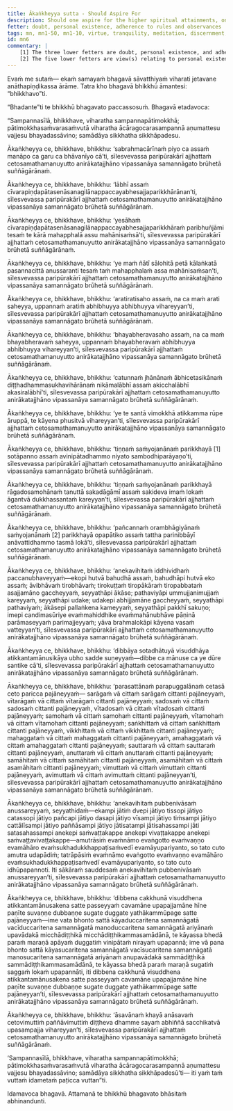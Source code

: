 ```yaml
---
title: Ākaṅkheyya sutta - Should Aspire For
description: Should one aspire for the higher spiritual attainments, one should practice fully in virtue, be devoted to tranquility of mind, not neglect meditation, endowed with discernment, and practice in an empty dwelling.
fetter: doubt, personal existence, adherence to rules and observances
tags: mn, mn1-50, mn1-10, virtue, tranquility, meditation, discernment, empty dwelling, spiritual attainments, jhānas, stream-enterer, non-returner, psychic abilities, divine ear, mind-reading, past lives, divine eye, defilements, liberation
id: mn6
commentary: |
    [1] The three lower fetters are doubt, personal existence, and adherence to rules and observances. A person who has overcome them is called a stream-enterer.
    [2] The five lower fetters are view(s) relating to personal existence, doubt, adherence to rules and observances, sensual desire, and ill-will. A person who has overcome them is called a non-returner.
---
```


Evaṁ me sutaṁ— ekaṁ samayaṁ bhagavā sāvatthiyaṁ viharati jetavane anāthapiṇḍikassa ārāme. Tatra kho bhagavā bhikkhū āmantesi: “bhikkhavo”ti.

“Bhadante”ti te bhikkhū bhagavato paccassosuṁ. Bhagavā etadavoca:

“Sampannasīlā, bhikkhave, viharatha sampannapātimokkhā; pātimokkhasaṁvarasaṁvutā viharatha ācāragocarasampannā aṇumattesu vajjesu bhayadassāvino; samādāya sikkhatha sikkhāpadesu. 

Ākaṅkheyya ce, bhikkhave, bhikkhu: ‘sabrahmacārīnaṁ piyo ca assaṁ manāpo ca garu ca bhāvanīyo cā’ti, sīlesvevassa paripūrakārī ajjhattaṁ cetosamathamanuyutto anirākatajjhāno vipassanāya samannāgato brūhetā suññāgārānaṁ. 

Ākaṅkheyya ce, bhikkhave, bhikkhu: ‘lābhī assaṁ cīvarapiṇḍapātasenāsanagilānappaccayabhesajjaparikkhārānan’ti, sīlesvevassa paripūrakārī ajjhattaṁ cetosamathamanuyutto anirākatajjhāno vipassanāya samannāgato brūhetā suññāgārānaṁ. 

Ākaṅkheyya ce, bhikkhave, bhikkhu: ‘yesāhaṁ cīvarapiṇḍapātasenāsanagilānappaccayabhesajjaparikkhāraṁ paribhuñjāmi tesaṁ te kārā mahapphalā assu mahānisaṁsā’ti, sīlesvevassa paripūrakārī ajjhattaṁ cetosamathamanuyutto anirākatajjhāno vipassanāya samannāgato brūhetā suññāgārānaṁ. 

Ākaṅkheyya ce, bhikkhave, bhikkhu: ‘ye maṁ ñātī sālohitā petā kālaṅkatā pasannacittā anussaranti tesaṁ taṁ mahapphalaṁ assa mahānisaṁsan’ti, sīlesvevassa paripūrakārī ajjhattaṁ cetosamathamanuyutto anirākatajjhāno vipassanāya samannāgato brūhetā suññāgārānaṁ. 

Ākaṅkheyya ce, bhikkhave, bhikkhu: ‘aratiratisaho assaṁ, na ca maṁ arati saheyya, uppannaṁ aratiṁ abhibhuyya abhibhuyya vihareyyan’ti, sīlesvevassa paripūrakārī ajjhattaṁ cetosamathamanuyutto anirākatajjhāno vipassanāya samannāgato brūhetā suññāgārānaṁ. 

Ākaṅkheyya ce, bhikkhave, bhikkhu: ‘bhayabheravasaho assaṁ, na ca maṁ bhayabheravaṁ saheyya, uppannaṁ bhayabheravaṁ abhibhuyya abhibhuyya vihareyyan’ti, sīlesvevassa paripūrakārī ajjhattaṁ cetosamathamanuyutto anirākatajjhāno vipassanāya samannāgato brūhetā suññāgārānaṁ. 

Ākaṅkheyya ce, bhikkhave, bhikkhu: ‘catunnaṁ jhānānaṁ ābhicetasikānaṁ diṭṭhadhammasukhavihārānaṁ nikāmalābhī assaṁ akicchalābhī akasiralābhī’ti, sīlesvevassa paripūrakārī ajjhattaṁ cetosamathamanuyutto anirākatajjhāno vipassanāya samannāgato brūhetā suññāgārānaṁ. 

Ākaṅkheyya ce, bhikkhave, bhikkhu: ‘ye te santā vimokkhā atikkamma rūpe āruppā, te kāyena phusitvā vihareyyan’ti, sīlesvevassa paripūrakārī ajjhattaṁ cetosamathamanuyutto anirākatajjhāno vipassanāya samannāgato brūhetā suññāgārānaṁ. 

Ākaṅkheyya ce, bhikkhave, bhikkhu: ‘tiṇṇaṁ saṁyojanānaṁ parikkhayā [1] sotāpanno assaṁ avinipātadhammo niyato sambodhiparāyaṇo’ti, sīlesvevassa paripūrakārī ajjhattaṁ cetosamathamanuyutto anirākatajjhāno vipassanāya samannāgato brūhetā suññāgārānaṁ. 

Ākaṅkheyya ce, bhikkhave, bhikkhu: ‘tiṇṇaṁ saṁyojanānaṁ parikkhayā rāgadosamohānaṁ tanuttā sakadāgāmī assaṁ sakideva imaṁ lokaṁ āgantvā dukkhassantaṁ kareyyan’ti, sīlesvevassa paripūrakārī ajjhattaṁ cetosamathamanuyutto anirākatajjhāno vipassanāya samannāgato brūhetā suññāgārānaṁ. 

Ākaṅkheyya ce, bhikkhave, bhikkhu: ‘pañcannaṁ orambhāgiyānaṁ saṁyojanānaṁ [2] parikkhayā opapātiko assaṁ tattha parinibbāyī anāvattidhammo tasmā lokā’ti, sīlesvevassa paripūrakārī ajjhattaṁ cetosamathamanuyutto anirākatajjhāno vipassanāya samannāgato brūhetā suññāgārānaṁ. 

Ākaṅkheyya ce, bhikkhave, bhikkhu: ‘anekavihitaṁ iddhividhaṁ paccanubhaveyyaṁ—ekopi hutvā bahudhā assaṁ, bahudhāpi hutvā eko assaṁ; āvibhāvaṁ tirobhāvaṁ; tirokuṭṭaṁ tiropākāraṁ tiropabbataṁ asajjamāno gaccheyyaṁ, seyyathāpi ākāse; pathaviyāpi ummujjanimujjaṁ kareyyaṁ, seyyathāpi udake; udakepi abhijjamāne gaccheyyaṁ, seyyathāpi pathaviyaṁ; ākāsepi pallaṅkena kameyyaṁ, seyyathāpi pakkhī sakuṇo; imepi candimasūriye evaṁmahiddhike evaṁmahānubhāve pāṇinā parāmaseyyaṁ parimajjeyyaṁ; yāva brahmalokāpi kāyena vasaṁ vatteyyan’ti, sīlesvevassa paripūrakārī ajjhattaṁ cetosamathamanuyutto anirākatajjhāno vipassanāya samannāgato brūhetā suññāgārānaṁ. 

Ākaṅkheyya ce, bhikkhave, bhikkhu: ‘dibbāya sotadhātuyā visuddhāya atikkantamānusikāya ubho sadde suṇeyyaṁ—dibbe ca mānuse ca ye dūre santike cā’ti, sīlesvevassa paripūrakārī ajjhattaṁ cetosamathamanuyutto anirākatajjhāno vipassanāya samannāgato brūhetā suññāgārānaṁ.

Ākaṅkheyya ce, bhikkhave, bhikkhu: ‘parasattānaṁ parapuggalānaṁ cetasā ceto paricca pajāneyyaṁ— sarāgaṁ vā cittaṁ sarāgaṁ cittanti pajāneyyaṁ, vītarāgaṁ vā cittaṁ vītarāgaṁ cittanti pajāneyyaṁ; sadosaṁ vā cittaṁ sadosaṁ cittanti pajāneyyaṁ, vītadosaṁ vā cittaṁ vītadosaṁ cittanti pajāneyyaṁ; samohaṁ vā cittaṁ samohaṁ cittanti pajāneyyaṁ, vītamohaṁ vā cittaṁ vītamohaṁ cittanti pajāneyyaṁ; saṅkhittaṁ vā cittaṁ saṅkhittaṁ cittanti pajāneyyaṁ, vikkhittaṁ vā cittaṁ vikkhittaṁ cittanti pajāneyyaṁ; mahaggataṁ vā cittaṁ mahaggataṁ cittanti pajāneyyaṁ, amahaggataṁ vā cittaṁ amahaggataṁ cittanti pajāneyyaṁ; sauttaraṁ vā cittaṁ sauttaraṁ cittanti pajāneyyaṁ, anuttaraṁ vā cittaṁ anuttaraṁ cittanti pajāneyyaṁ; samāhitaṁ vā cittaṁ samāhitaṁ cittanti pajāneyyaṁ, asamāhitaṁ vā cittaṁ asamāhitaṁ cittanti pajāneyyaṁ; vimuttaṁ vā cittaṁ vimuttaṁ cittanti pajāneyyaṁ, avimuttaṁ vā cittaṁ avimuttaṁ cittanti pajāneyyan’ti, sīlesvevassa paripūrakārī ajjhattaṁ cetosamathamanuyutto anirākatajjhāno vipassanāya samannāgato brūhetā suññāgārānaṁ. 

Ākaṅkheyya ce, bhikkhave, bhikkhu: ‘anekavihitaṁ pubbenivāsaṁ anussareyyaṁ, seyyathidaṁ—ekampi jātiṁ dvepi jātiyo tissopi jātiyo catassopi jātiyo pañcapi jātiyo dasapi jātiyo vīsampi jātiyo tiṁsampi jātiyo cattālīsampi jātiyo paññāsampi jātiyo jātisatampi jātisahassampi jāti satasahassampi anekepi saṁvaṭṭakappe anekepi vivaṭṭakappe anekepi saṁvaṭṭavivaṭṭakappe—amutrāsiṁ evaṁnāmo evaṅgotto evaṁvaṇṇo evamāhāro evaṁsukhadukkhappaṭisaṁvedī evamāyupariyanto, so tato cuto amutra udapādiṁ; tatrāpāsiṁ evaṁnāmo evaṅgotto evaṁvaṇṇo evamāhāro evaṁsukhadukkhappaṭisaṁvedī evamāyupariyanto, so tato cuto idhūpapannoti. Iti sākāraṁ sauddesaṁ anekavihitaṁ pubbenivāsaṁ anussareyyan’ti, sīlesvevassa paripūrakārī ajjhattaṁ cetosamathamanuyutto anirākatajjhāno vipassanāya samannāgato brūhetā suññāgārānaṁ. 

Ākaṅkheyya ce, bhikkhave, bhikkhu: ‘dibbena cakkhunā visuddhena atikkantamānusakena satte passeyyaṁ cavamāne upapajjamāne hīne paṇīte suvaṇṇe dubbaṇṇe sugate duggate yathākammūpage satte pajāneyyaṁ—ime vata bhonto sattā kāyaduccaritena samannāgatā vacīduccaritena samannāgatā manoduccaritena samannāgatā ariyānaṁ upavādakā micchādiṭṭhikā micchādiṭṭhikammasamādānā, te kāyassa bhedā paraṁ maraṇā apāyaṁ duggatiṁ vinipātaṁ nirayaṁ upapannā; ime vā pana bhonto sattā kāyasucaritena samannāgatā vacīsucaritena samannāgatā manosucaritena samannāgatā ariyānaṁ anupavādakā sammādiṭṭhikā sammādiṭṭhikammasamādānā, te kāyassa bhedā paraṁ maraṇā sugatiṁ saggaṁ lokaṁ upapannāti, iti dibbena cakkhunā visuddhena atikkantamānusakena satte passeyyaṁ cavamāne upapajjamāne hīne paṇīte suvaṇṇe dubbaṇṇe sugate duggate yathākammūpage satte pajāneyyan’ti, sīlesvevassa paripūrakārī ajjhattaṁ cetosamathamanuyutto anirākatajjhāno vipassanāya samannāgato brūhetā suññāgārānaṁ. 

Ākaṅkheyya ce, bhikkhave, bhikkhu: ‘āsavānaṁ khayā anāsavaṁ cetovimuttiṁ paññāvimuttiṁ diṭṭheva dhamme sayaṁ abhiññā sacchikatvā upasampajja vihareyyan’ti, sīlesvevassa paripūrakārī ajjhattaṁ cetosamathamanuyutto anirākatajjhāno vipassanāya samannāgato brūhetā suññāgārānaṁ. 

‘Sampannasīlā, bhikkhave, viharatha sampannapātimokkhā; pātimokkhasaṁvarasaṁvutā viharatha ācāragocarasampannā aṇumattesu vajjesu bhayadassāvino; samādāya sikkhatha sikkhāpadesū’ti— iti yaṁ taṁ vuttaṁ idametaṁ paṭicca vuttan”ti.

Idamavoca bhagavā. Attamanā te bhikkhū bhagavato bhāsitaṁ abhinandunti.